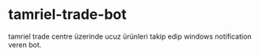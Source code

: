 # tamriel-trade-bot

tamriel trade centre üzerinde ucuz ürünleri takip edip windows notification veren bot.
